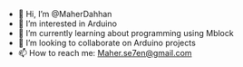 - 👋 Hi, I’m @MaherDahhan
- 👀 I’m interested in Arduino 
- 🌱 I’m currently learning about programming using Mblock
- 💞️ I’m looking to collaborate on Arduino projects
- 📫 How to reach me: Maher.se7en@gmail.com

<!---
MaherDahhan/MaherDahhan is a ✨ special ✨ repository because its `README.md` (this file) appears on your GitHub profile.
You can click the Preview link to take a look at your changes.
--->
